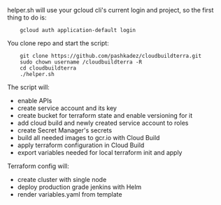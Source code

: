 helper.sh will use your gcloud cli's current login and project, so the first thing to do is:

        gcloud auth application-default login

You clone repo and start the script:

        git clone https://github.com/pashkadez/cloudbuildterra.git
        sudo chown username /cloudbuildterra -R
        cd cloudbuildterra
        ./helper.sh

The script will:
- enable APIs
- create service account and its key
- create bucket for terraform state and enable versioning for it
- add cloud build and newly created service account to roles
- create Secret Manager's secrets
- build all needed images to gcr.io with Cloud Build
- apply terraform configuration in Cloud Build
- export variables needed for local terraform init and apply

Terraform config will:
- create cluster with single node
- deploy production grade jenkins with Helm
- render variables.yaml from template